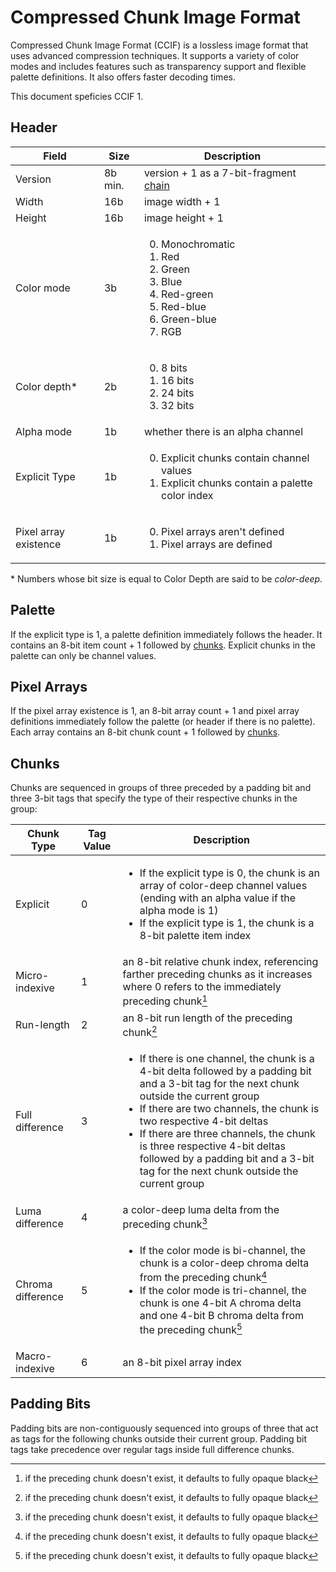 # Compressed Chunk Image Format

Compressed Chunk Image Format (CCIF) is a lossless image format that uses advanced compression techniques. It supports a variety of color modes and includes features such as transparency support and flexible palette definitions. It also offers faster decoding times.

This document speficies CCIF 1.

## Header

Field                 |Size   |Description
----------------------|-------|-----------
Version               |8b min.|version + 1 as a 7-bit-fragment [chain](https://github.com/ghoomy/universe/blob/main/computer%20science/chain.md)
Width                 |16b    |image width + 1
Height                |16b    |image height + 1
Color mode            |3b     |<ol start="0"><li>Monochromatic<li>Red<li>Green<li>Blue<li>Red-green<li>Red-blue<li>Green-blue<li>RGB
Color depth*          |2b     |<ol start="0"><li>8 bits<li>16 bits<li>24 bits<li>32 bits
Alpha mode            |1b     |whether there is an alpha channel
Explicit Type         |1b     |<ol start="0"><li>Explicit chunks contain channel values<li>Explicit chunks contain a palette color index
Pixel array existence |1b     |<ol start="0"><li>Pixel arrays aren't defined<li>Pixel arrays are defined

\* Numbers whose bit size is equal to Color Depth are said to be *color-deep*.

## Palette

If the explicit type is 1, a palette definition immediately follows the header. It contains an 8-bit item count + 1 followed by [chunks](#chunks). Explicit chunks in the palette can only be channel values.

## Pixel Arrays

If the pixel array existence is 1, an 8-bit array count + 1 and pixel array definitions immediately follow the palette (or header if there is no palette). Each array contains an 8-bit chunk count + 1 followed by [chunks](#chunks).

## Chunks

Chunks are sequenced in groups of three preceded by a padding bit and three 3-bit tags that specify the type of their respective chunks in the group:

Chunk Type       |Tag Value|Description
-----------------|---------|-----------
Explicit         |0        |<ul><li>If the explicit type is 0, the chunk is an array of color-deep channel values (ending with an alpha value if the alpha mode is 1)<li>If the explicit type is 1, the chunk is a 8-bit palette item index
Micro-indexive   |1        |an 8-bit relative chunk index, referencing farther preceding chunks as it increases where 0 refers to the immediately preceding chunk[^preceding]
Run-length       |2        |an 8-bit run length of the preceding chunk[^preceding]
Full difference  |3        |<ul><li>If there is one channel, the chunk is a 4-bit delta followed by a padding bit and a 3-bit tag for the next chunk outside the current group<li>If there are two channels, the chunk is two respective 4-bit deltas<li>If there are three channels, the chunk is three respective 4-bit deltas followed by a padding bit and a 3-bit tag for the next chunk outside the current group
Luma difference  |4        |a color-deep luma delta from the preceding chunk[^preceding]
Chroma difference|5        |<ul><li>If the color mode is bi-channel, the chunk is a color-deep chroma delta from the preceding chunk[^preceding]<li>If the color mode is tri-channel, the chunk is one 4-bit A chroma delta and one 4-bit B chroma delta from the preceding chunk[^preceding]
Macro-indexive   |6        |an 8-bit pixel array index

[^preceding]: if the preceding chunk doesn't exist, it defaults to fully opaque black

## Padding Bits

Padding bits are non-contiguously sequenced into groups of three that act as tags for the following chunks outside their current group. Padding bit tags take precedence over regular tags inside full difference chunks.
